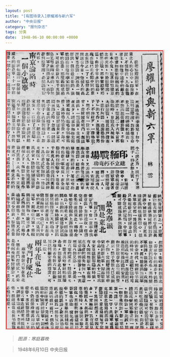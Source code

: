 ```yaml
---
layout: post
title: "[有图待录入]廖耀湘与新六军"
author: "中央日报"
category: "报刊杂志"
tags: 分类
date:  1948-06-10 00:00:00 +0000
---
```


![廖耀湘与新六军](../assets/images/newspapers/廖耀湘与新六军.png)


> *图源：寒庭暮晚*


> 1948年6月10日 中央日报
